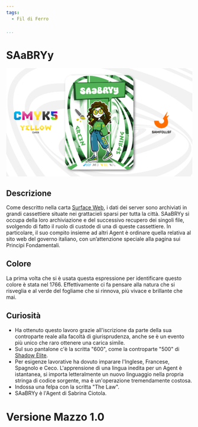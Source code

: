 ```yaml
---
tags:
  - Fil di Ferro

...
```


# SAaBRYy

![saabryy](../eg/Y/saabryy.jpg)

## Descrizione

Come descritto nella carta [Surface Web](../Remix/deep.md), i dati dei server sono archiviati in grandi cassettiere situate nei grattacieli sparsi per tutta la città. SAaBRYy si occupa della loro archiviazione e del successivo recupero dei singoli file, svolgendo di fatto il ruolo di custode di una di queste cassettiere. In particolare, il suo compito insieme ad altri Agent è ordinare quella relativa al sito web del governo italiano, con un’attenzione speciale alla pagina sui Principi Fondamentali.

## Colore

La prima volta che si è usata questa espressione per identificare questo colore è stata nel 1766. Effettivamente ci fa pensare alla natura che si risveglia e al verde del fogliame che si rinnova, più vivace e brillante che mai.

## Curiosità

- Ha ottenuto questo lavoro grazie all'iscrizione da parte della sua controparte reale alla facoltà di giurisprudenza, anche se è un evento più unico che raro ottenere una carica simile.
- Sul suo pantalone c'è la scritta "600", come la controparte "500" di [Shadow Èlite](../Magenta/shadowelite.md).
- Per esigenze lavorative ha dovuto imparare l'Inglese, Francese, Spagnolo e Ceco. L'apprensione di una lingua inedita per un Agent è istantanea, si importa letteralmente un nuovo linguaggio nella propria stringa di codice sorgente, ma è un'operazione tremendamente costosa.
- Indossa una felpa con la scritta "The Law".
- SAaBRYy è l'Agent di Sabrina Ciotola.

# Versione Mazzo 1.0
